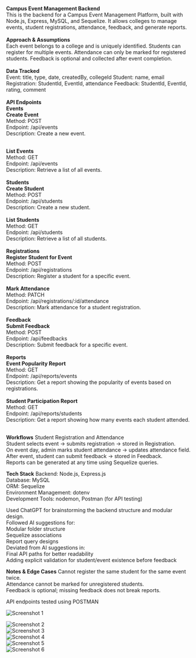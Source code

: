 <b>Campus Event Management Backend</b></br>
This is the backend for a Campus Event Management Platform, built with Node.js, Express, MySQL, and Sequelize.
It allows colleges to manage events, student registrations, attendance, feedback, and generate reports.</br></br>
<b>Approach & Assumptions</b></br>
Each event belongs to a college and is uniquely identified.
Students can register for multiple events.
Attendance can only be marked for registered students.
Feedback is optional and collected after event completion.</br></br>
<b>Data Tracked</b></br>
Event: title, type, date, createdBy, collegeId
Student: name, email
Registration: StudentId, EventId, attendance
Feedback: StudentId, EventId, rating, comment</br></br>
<b>API Endpoints</b></br>
<b>Events</b></br>
<b>Create Event</b></br>
Method: POST</br>
Endpoint: /api/events</br>
Description: Create a new event.</br>
</hr></br>
<b>List Events</b></br>
Method: GET</br>
Endpoint: /api/events</br>
Description: Retrieve a list of all events.</br>
</hr></br>
<b>Students</b></br>
<b>Create Student</b></br>
Method: POST</br>
Endpoint: /api/students</br>
Description: Create a new student.</br>
</hr></br>
<b>List Students</b></br>
Method: GET</br>
Endpoint: /api/students</br>
Description: Retrieve a list of all students.</br>
</hr></br>
<b>Registrations</b></br>
<b>Register Student for Event</b></br>
Method: POST</br>
Endpoint: /api/registrations</br>
Description: Register a student for a specific event.</br>
</hr></br>
<b>Mark Attendance</b></br>
Method: PATCH</br>
Endpoint: /api/registrations/:id/attendance</br>
Description: Mark attendance for a student registration.</br>
</hr></br>
<b>Feedback</b></br>
<b>Submit Feedback</b></br>
Method: POST</br>
Endpoint: /api/feedbacks</br>
Description: Submit feedback for a specific event.</br>
</hr></br>
<b>Reports</b></br>
<b>Event Popularity Report</b></br>
Method: GET</br>
Endpoint: /api/reports/events</br>
Description: Get a report showing the popularity of events based on registrations.</br>
</hr></br>
<b>Student Participation Report</b></br>
Method: GET</br>
Endpoint: /api/reports/students</br>
Description: Get a report showing how many events each student attended.</br>
</hr></br>

<b>Workflows</b>
Student Registration and Attendance</br>
Student selects event -> submits registration -> stored in Registration.</br>
On event day, admin marks student attendance -> updates attendance field.</br>
After event, student can submit feedback -> stored in Feedback.</br>
Reports can be generated at any time using Sequelize queries.</br>

<b>Tech Stack</b>
Backend: Node.js, Express.js</br>
Database: MySQL</br>
ORM: Sequelize</br>
Environment Management: dotenv</br>
Development Tools: nodemon, Postman (for API testing)</br>

Used ChatGPT for brainstorming the backend structure and modular design.</br>
Followed AI suggestions for:</br>
Modular folder structure</br>
Sequelize associations</br>
Report query designs</br>
Deviated from AI suggestions in:</br>
Final API paths for better readability</br>
Adding explicit validation for student/event existence before feedback</br>

<b>Notes & Edge Cases</b>
Cannot register the same student for the same event twice.</br>
Attendance cannot be marked for unregistered students.</br>
Feedback is optional; missing feedback does not break reports.</br>

API endpoints tested using POSTMAN

![Screenshot 1](backend/images/Screenshot-1.png)  

![Screenshot 2](backend/images/Screenshot-2.png)  
![Screenshot 3](backend/images/Screenshot-3.png)  
![Screenshot 4](backend/images/Screenshot-4.png)  
![Screenshot 5](backend/images/Screenshot-5.png)  
![Screenshot 6](backend/images/Screenshot-6.png)  







